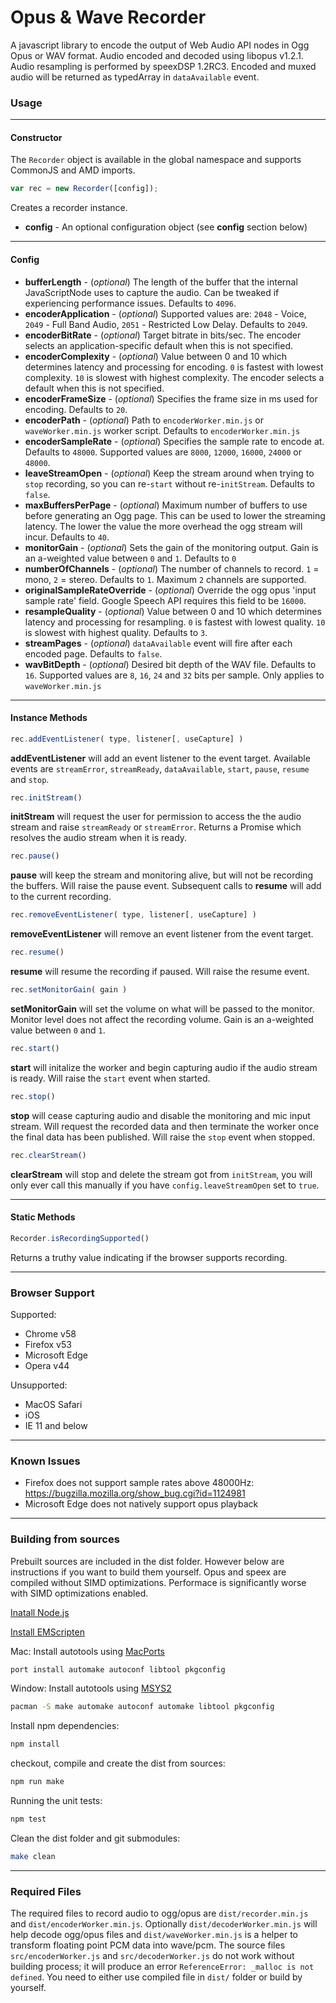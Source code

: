 # Opus & Wave Recorder

A javascript library to encode the output of Web Audio API nodes in Ogg Opus or WAV format. Audio encoded and decoded using libopus v1.2.1. Audio resampling is performed by speexDSP 1.2RC3.
Encoded and muxed audio will be returned as typedArray in `dataAvailable` event.

### Usage


---------
#### Constructor

The `Recorder` object is available in the global namespace and supports CommonJS and AMD imports.

```js
var rec = new Recorder([config]);
```
Creates a recorder instance.

- **config** - An optional configuration object (see **config** section below)


---------
#### Config

- **bufferLength**        - (*optional*) The length of the buffer that the internal JavaScriptNode uses to capture the audio. Can be tweaked if experiencing performance issues. Defaults to `4096`.
- **encoderApplication**  - (*optional*) Supported values are: `2048` - Voice, `2049` - Full Band Audio, `2051` - Restricted Low Delay. Defaults to `2049`.
- **encoderBitRate**      - (*optional*) Target bitrate in bits/sec. The encoder selects an application-specific default when this is not specified.
- **encoderComplexity**   - (*optional*) Value between 0 and 10 which determines latency and processing for encoding. `0` is fastest with lowest complexity. `10` is slowest with highest complexity. The encoder selects a default when this is not specified.
- **encoderFrameSize**    - (*optional*) Specifies the frame size in ms used for encoding. Defaults to `20`.
- **encoderPath**         - (*optional*) Path to `encoderWorker.min.js` or `waveWorker.min.js` worker script. Defaults to `encoderWorker.min.js`
- **encoderSampleRate**   - (*optional*) Specifies the sample rate to encode at. Defaults to `48000`. Supported values are `8000`, `12000`, `16000`, `24000` or `48000`.
- **leaveStreamOpen**     - (*optional*) Keep the stream around when trying to `stop` recording, so you can re-`start` without re-`initStream`. Defaults to `false`.
- **maxBuffersPerPage**   - (*optional*) Maximum number of buffers to use before generating an Ogg page. This can be used to lower the streaming latency. The lower the value the more overhead the ogg stream will incur. Defaults to `40`.
- **monitorGain**         - (*optional*) Sets the gain of the monitoring output. Gain is an a-weighted value between `0` and `1`. Defaults to `0`
- **numberOfChannels**    - (*optional*) The number of channels to record. `1` = mono, `2` = stereo. Defaults to `1`. Maximum `2` channels are supported.
- **originalSampleRateOverride** - (*optional*) Override the ogg opus 'input sample rate' field. Google Speech API requires this field to be `16000`.
- **resampleQuality**     - (*optional*) Value between 0 and 10 which determines latency and processing for resampling. `0` is fastest with lowest quality. `10` is slowest with highest quality. Defaults to `3`.
- **streamPages**         - (*optional*) `dataAvailable` event will fire after each encoded page. Defaults to `false`.
- **wavBitDepth**         - (*optional*) Desired bit depth of the WAV file. Defaults to `16`. Supported values are `8`, `16`, `24` and `32` bits per sample. Only applies to `waveWorker.min.js`


---------
#### Instance Methods

```js
rec.addEventListener( type, listener[, useCapture] )
```

**addEventListener** will add an event listener to the event target. Available events are `streamError`, `streamReady`, `dataAvailable`, `start`, `pause`, `resume` and `stop`.

```js
rec.initStream()
```

**initStream** will request the user for permission to access the the audio stream and raise `streamReady` or `streamError`.
Returns a Promise which resolves the audio stream when it is ready.

```js
rec.pause()
```

**pause** will keep the stream and monitoring alive, but will not be recording the buffers. Will raise the pause event. Subsequent calls to **resume** will add to the current recording.

```js
rec.removeEventListener( type, listener[, useCapture] )
```

**removeEventListener** will remove an event listener from the event target.

```js
rec.resume()
```

**resume** will resume the recording if paused. Will raise the resume event.

```js
rec.setMonitorGain( gain )
```

**setMonitorGain** will set the volume on what will be passed to the monitor. Monitor level does not affect the recording volume. Gain is an a-weighted value between `0` and `1`.

```js
rec.start()
```

**start** will initalize the worker and begin capturing audio if the audio stream is ready. Will raise the `start` event when started.

```js
rec.stop()
```

**stop** will cease capturing audio and disable the monitoring and mic input stream. Will request the recorded data and then terminate the worker once the final data has been published. Will raise the `stop` event when stopped.

```js
rec.clearStream()
```

**clearStream** will stop and delete the stream got from `initStream`, you will only ever call this manually if you have `config.leaveStreamOpen` set to `true`.


---------
#### Static Methods

```js
Recorder.isRecordingSupported()
```

Returns a truthy value indicating if the browser supports recording.


---------
### Browser Support

Supported:
- Chrome v58
- Firefox v53
- Microsoft Edge
- Opera v44

Unsupported:
- MacOS Safari
- iOS
- IE 11 and below


---------
### Known Issues

- Firefox does not support sample rates above 48000Hz: https://bugzilla.mozilla.org/show_bug.cgi?id=1124981
- Microsoft Edge does not natively support opus playback


---------
### Building from sources

Prebuilt sources are included in the dist folder. However below are instructions if you want to build them yourself. Opus and speex are compiled without SIMD optimizations. Performace is significantly worse with SIMD optimizations enabled.

[Inatall Node.js](https://nodejs.org/en/download/)

[Install EMScripten](https://kripken.github.io/emscripten-site/docs/getting_started/downloads.html)

Mac: Install autotools using [MacPorts](https://www.macports.org/install.php)
```bash
port install automake autoconf libtool pkgconfig
```

Window: Install autotools using [MSYS2](http://www.msys2.org/)
```bash
pacman -S make automake autoconf automake libtool pkgconfig
```

Install npm dependencies:
```bash
npm install
```

checkout, compile and create the dist from sources:
```bash
npm run make
```

Running the unit tests:
```bash
npm test
```

Clean the dist folder and git submodules:
```bash
make clean
```


---------
### Required Files

The required files to record audio to ogg/opus are `dist/recorder.min.js` and `dist/encoderWorker.min.js`. Optionally `dist/decoderWorker.min.js` will help decode ogg/opus files and `dist/waveWorker.min.js` is a helper to transform floating point PCM data into wave/pcm. The source files `src/encoderWorker.js` and `src/decoderWorker.js` do not work without building process; it will produce an error `ReferenceError: _malloc is not defined`. You need to either use compiled file in `dist/` folder or build by yourself.
